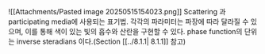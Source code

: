 ![[Attachments/Pasted image 20250515154023.png]]
Scattering 과 participating media에 사용되는 표기법. 각각의 파라미터는 파장에 따라 달라질 수 있으며, 이를 통해 색이 있는 빛의 흡수와 산란을 구현할 수 있다. phase function의 단위는 inverse steradians 이다.(Section [[../8.1.1| 8.1.1]] 참고)